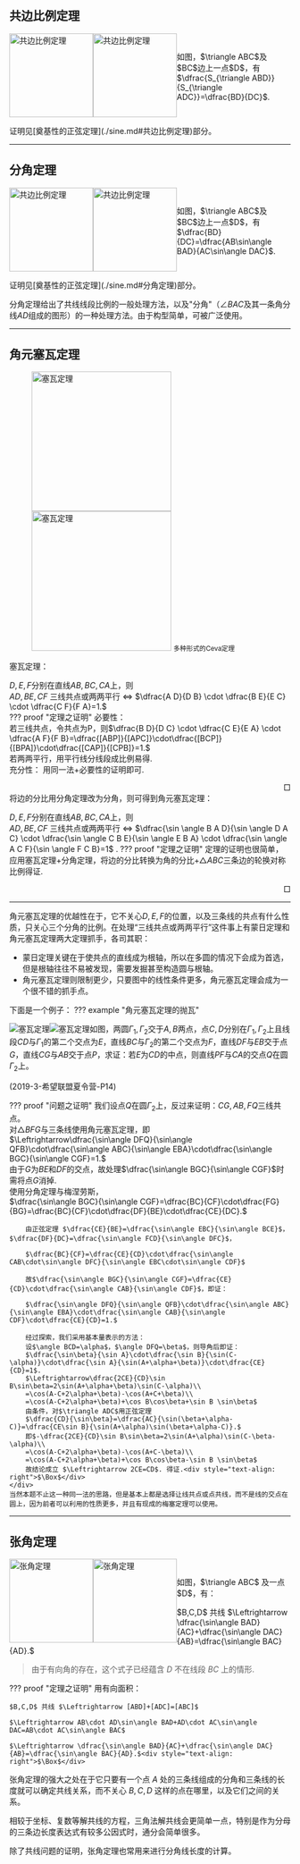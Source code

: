 ## 共边比例定理

<div>
    <img src="https://cdn.jsdelivr.net/gh/jayi0908/jayi0908-trigonometry@master/docs/image/fen_default.png" class="light-theme-image" alt="共边比例定理" style="height: 150px; float: left">
</div>
<div>
    <img src="https://cdn.jsdelivr.net/gh/jayi0908/jayi0908-trigonometry@master/docs/image/fen_slate.png" class="dark-theme-image" alt="共边比例定理" style="height: 150px; float: left">
</div>
<br>
<p style="margin-bottom: 8px;">
    如图，$\triangle ABC$及$BC$边上一点$D$，有$\dfrac{S_{\triangle ABD}}{S_{\triangle ADC}}=\dfrac{BD}{DC}$.
</p>
<br><br>
证明见[奠基性的正弦定理](./sine.md#共边比例定理)部分。  

---

## 分角定理

<div>
    <img src="https://cdn.jsdelivr.net/gh/jayi0908/jayi0908-trigonometry@master/docs/image/fen_default.png" class="light-theme-image" alt="共边比例定理" style="height: 150px; float: left">
</div>
<div>
    <img src="https://cdn.jsdelivr.net/gh/jayi0908/jayi0908-trigonometry@master/docs/image/fen_slate.png" class="dark-theme-image" alt="共边比例定理" style="height: 150px; float: left">
</div>
<br>
<p style="margin-bottom: 8px;">
    如图，$\triangle ABC$及$BC$边上一点$D$，有$\dfrac{BD}{DC}=\dfrac{AB\sin\angle BAD}{AC\sin\angle DAC}$.
</p>
<br><br>
证明见[奠基性的正弦定理](./sine.md#分角定理)部分。

分角定理给出了共线线段比例的一般处理方法，以及"分角"（$\angle BAC$及其一条角分线$AD$组成的图形）的一种处理方法。由于构型简单，可被广泛使用。

---

## 角元塞瓦定理

<figure>
<img src="https://cdn.jsdelivr.net/gh/jayi0908/jayi0908-trigonometry@master/docs/image/ceva_default.png" class="light-theme-image" alt="塞瓦定理" style="height: 250px">
<img src="https://cdn.jsdelivr.net/gh/jayi0908/jayi0908-trigonometry@master/docs/image/ceva_slate.png" class="dark-theme-image" alt="塞瓦定理" style="height: 250px">
<!-- <figcaption> -->
<small>多种形式的Ceva定理</small>
<!-- </figcaption> -->
</figure>

塞瓦定理：

$D,E,F$分别在直线$AB,BC,CA$上，则  
$AD,BE,CF$ 三线共点或两两平行 $\Leftrightarrow$ $\dfrac{A D}{D B} \cdot \dfrac{B E}{E C} \cdot \dfrac{C F}{F A}=1.$  
??? proof "定理之证明"
    必要性：  
    若三线共点，令共点为P，则$\dfrac{B D}{D C} \cdot \dfrac{C E}{E A} \cdot \dfrac{A F}{F B}=\dfrac{[ABP]}{[APC]}\cdot\dfrac{[BCP]}{[BPA]}\cdot\dfrac{[CAP]}{[CPB]}=1.$  
    若两两平行，用平行线分线段成比例易得.  
    充分性：
    用同一法+必要性的证明即可.<div style="text-align: right">$\Box$</div>
将边的分比用分角定理改为分角，则可得到角元塞瓦定理：

$D,E,F$分别在直线$AB,BC,CA$上，则  
$A D,B E,C F$ 三线共点或两两平行 $\Leftrightarrow$ $\dfrac{\sin \angle B A D}{\sin \angle D A C} \cdot \dfrac{\sin \angle C B E}{\sin \angle E B A} \cdot \dfrac{\sin \angle A C F}{\sin \angle F C B}=1$ .
??? proof "定理之证明"
    定理的证明也很简单，应用塞瓦定理+分角定理，将边的分比转换为角的分比+$\triangle ABC$三条边的轮换对称比例得证.<div style="text-align: right">$\Box$</div>

---

角元塞瓦定理的优越性在于，它不关心$D,E,F$的位置，以及三条线的共点有什么性质，只关心三个分角的比例。在处理“三线共点或两两平行”这件事上有蒙日定理和角元塞瓦定理两大定理抓手，各司其职：

- 蒙日定理关键在于使共点的直线成为根轴，所以在多圆的情况下会成为首选，但是根轴往往不易被发现，需要发掘甚至构造圆与根轴。
- 角元塞瓦定理则限制更少，只要图中的线性条件更多，角元塞瓦定理会成为一个很不错的抓手点。

下面是一个例子：
??? example "角元塞瓦定理的抛瓦"
    <div style="flex-wrap: wrap;">
        <div style="flex: 1; max-width: 30%;">
            <img src="https://cdn.jsdelivr.net/gh/jayi0908/jayi0908-trigonometry@master/docs/image/ceva_eg_default.png" class="light-theme-image" alt="塞瓦定理" style="max-width: 100%; height: auto; float: left">
        </div>
        <div style="flex: 1; max-width: 30%;">
            <img src="https://cdn.jsdelivr.net/gh/jayi0908/jayi0908-trigonometry@master/docs/image/ceva_eg_slate.png" class="dark-theme-image" alt="塞瓦定理" style="max-width: 100%; height: auto; float: left">
        </div>
        <div style="flex: 1; max-width: 100%; align-items: center; ">
            <p>如图，两圆$\Gamma_1,\Gamma_2$交于$A,B$两点，点$C,D$分别在$\Gamma_1,\Gamma_2$上且线段$CD$与$\Gamma_1$的第二个交点为$E$，直线$BC$与$\Gamma_2$的第二个交点为$F$，直线$DF$与$EB$交于点$G$，直线$CG$与$AB$交于点$P$，求证：若$E$为$CD$的中点，则直线$PF$与$CA$的交点$Q$在圆$\Gamma_2$上。</p>
            <p>(2019-3-希望联盟夏令营-P14)</p>
        </div>
    </div>
    <div>
    ??? proof "问题之证明"
        我们设点$Q$在圆$\Gamma_2$上，反过来证明：$CG,AB,FQ$三线共点。  
        对$\triangle BFG$与三条线使用角元塞瓦定理，即  
        $\Leftrightarrow\dfrac{\sin\angle DFQ}{\sin\angle QFB}\cdot\dfrac{\sin\angle ABC}{\sin\angle EBA}\cdot\dfrac{\sin\angle BGC}{\sin\angle CGF}=1.$  
        由于$G$为$BE$和$DF$的交点，故处理$\dfrac{\sin\angle BGC}{\sin\angle CGF}$时需将点$G$消掉.  
        使用分角定理与梅涅劳斯，  
        $\dfrac{\sin\angle BGC}{\sin\angle CGF}=\dfrac{BC}{CF}\cdot\dfrac{FG}{BG}=\dfrac{BC}{CF}\cdot\dfrac{DF}{BE}\cdot\dfrac{CE}{DC}.$

        由正弦定理 $\dfrac{CE}{BE}=\dfrac{\sin\angle EBC}{\sin\angle BCE}$，$\dfrac{DF}{DC}=\dfrac{\sin\angle FCD}{\sin\angle DFC}$，

        $\dfrac{BC}{CF}=\dfrac{CE}{CD}\cdot\dfrac{\sin\angle CAB\cdot\sin\angle DFC}{\sin\angle EBC\cdot\sin\angle CDF}$

        故$\dfrac{\sin\angle BGC}{\sin\angle CGF}=\dfrac{CE}{CD}\cdot\dfrac{\sin\angle CAB}{\sin\angle CDF}$，即证：

        $\dfrac{\sin\angle DFQ}{\sin\angle QFB}\cdot\dfrac{\sin\angle ABC}{\sin\angle EBA}\cdot\dfrac{\sin\angle CAB}{\sin\angle CDF}\cdot\dfrac{CE}{CD}=1.$

        经过探索，我们采用基本量表示的方法：  
        设$\angle BCD=\alpha$，$\angle DFQ=\beta$，则导角后即证：  
        $\dfrac{\sin\beta}{\sin A}\cdot\dfrac{\sin B}{\sin(C-\alpha)}\cdot\dfrac{\sin A}{\sin(A+\alpha+\beta)}\cdot\dfrac{CE}{CD}=1$.  
        $\Leftrightarrow\dfrac{2CE}{CD}\sin B\sin\beta=2\sin(A+\alpha+\beta)\sin(C-\alpha)\\
        =\cos(A-C+2\alpha+\beta)-\cos(A+C+\beta)\\
        =\cos(A-C+2\alpha+\beta)+\cos B\cos\beta+\sin B \sin\beta$  
        由条件，对$\triangle ADC$用正弦定理  
        $\dfrac{CD}{\sin\beta}=\dfrac{AC}{\sin(\beta+\alpha-C)}=\dfrac{CE\sin B}{\sin(A+\alpha)\sin(\beta+\alpha-C)}.$  
        即$-\dfrac{2CE}{CD}\sin B\sin\beta=2\sin(A+\alpha)\sin(C-\beta-\alpha)\\
        =\cos(A-C+2\alpha+\beta)-\cos(A+C-\beta)\\
        =\cos(A-C+2\alpha+\beta)+\cos B\cos\beta-\sin B \sin\beta$  
        故结论成立 $\Leftrightarrow 2CE=CD$. 得证.<div style="text-align: right">$\Box$</div>
    </div>
    当然本题不止这一种同一法的思路，但是基本上都是选择让线共点或点共线，而不是线的交点在圆上，因为前者可以利用的性质更多，并且有现成的梅塞定理可以使用。

---

## 张角定理

<div>
    <img src="https://cdn.jsdelivr.net/gh/jayi0908/jayi0908-trigonometry@master/docs/image/fen_default.png" class="light-theme-image" alt="张角定理" style="height: 150px; float: left">
</div>
<div>
    <img src="https://cdn.jsdelivr.net/gh/jayi0908/jayi0908-trigonometry@master/docs/image/fen_slate.png" class="dark-theme-image" alt="张角定理" style="height: 150px; float: left">
</div>
<br>
<p style="margin-bottom: 8px;">
    如图，$\triangle ABC$ 及一点 $D$，有：
</p>
<p>
    $B,C,D$ 共线 $\Leftrightarrow \dfrac{\sin\angle BAD}{AC}+\dfrac{\sin\angle DAC}{AB}=\dfrac{\sin\angle BAC}{AD}.$
</p>

>由于有向角的存在，这个式子已经蕴含 $D$ 不在线段 $BC$ 上的情形.

??? proof "定理之证明"
    用有向面积：

    $B,C,D$ 共线 $\Leftrightarrow [ABD]+[ADC]=[ABC]$

    $\Leftrightarrow AB\cdot AD\sin\angle BAD+AD\cdot AC\sin\angle DAC=AB\cdot AC\sin\angle BAC$
    
    $\Leftrightarrow \dfrac{\sin\angle BAD}{AC}+\dfrac{\sin\angle DAC}{AB}=\dfrac{\sin\angle BAC}{AD}.$<div style="text-align: right">$\Box$</div>

张角定理的强大之处在于它只要有一个点 $A$ 处的三条线组成的分角和三条线的长度就可以确定共线关系，而不关心 $B,C,D$ 这样的点在哪里，以及它们之间的关系。

相较于坐标、复数等解共线的方程，三角法解共线会更简单一点，特别是作为分母的三条边长度表达式有较多公因式时，通分会简单很多。

除了共线问题的证明，张角定理也常用来进行分角线长度的计算。
